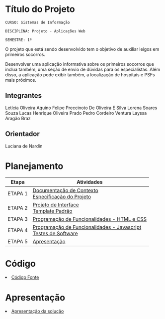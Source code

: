 # Título do Projeto

`CURSO: Sistemas de Informação`

`DISCIPLINA: Projeto - Aplicações Web`

`SEMESTRE: 1º`

O projeto que está sendo desenvolvido tem o objetivo de auxiliar leigos em primeiros socorros. 

Desenvolver uma aplicação informativa sobre os primeiros socorros que inclua também, uma seção de envio de dúvidas para os especialistas.
Além disso, a aplicação pode exibir também, a localização de hospitais e PSFs mais próximos.


## Integrantes

 Letícia Oliveira Aquino
 Felipe Preccinoto De Oliveira E Silva
 Lorena Soares Souza
 Lucas Henrique Oliveira Prado 
 Pedro Cordeiro Ventura
 Layssa Aragão Braz 

## Orientador

Luciana de Nardin

# Planejamento

| Etapa         | Atividades |
|  :----:   | ----------- |
| ETAPA 1         |[Documentação de Contexto](docs/context.md) <br> [Especificação do Projeto](docs/especification.md) |
| ETAPA 2         |[Projeto de Interface](docs/interface.md) <br> [Template Padrão](docs/template.md) |
| ETAPA 3         |[Programação de Funcionalidades - HTML e CSS](docs/development.md) |
| ETAPA 4        |[Programação de Funcionalidades - Javascript](docs/development.md) <br> [Testes de Software ](docs/tests.md) |
| ETAPA 5         | [Apresentação](presentation/README.md) |

# Código

<li><a href="src/README.md"> Código Fonte</a></li>

# Apresentação

<li><a href="presentation/README.md"> Apresentação da solução</a></li>
